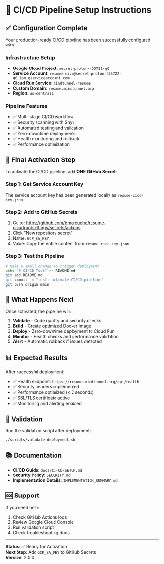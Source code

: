 # 🎉 CI/CD Pipeline Setup Instructions

## ✅ Configuration Complete

Your production-ready CI/CD pipeline has been successfully configured with:

### Infrastructure Setup
- **Google Cloud Project**: `secret-proton-465722-q0`
- **Service Account**: `resume-cicd@secret-proton-465722-q0.iam.gserviceaccount.com`
- **Cloud Run Service**: `mindtunnel-resume`
- **Custom Domain**: `resume.mindtunnel.org`
- **Region**: `us-central1`

### Pipeline Features
- ✅ Multi-stage CI/CD workflow
- ✅ Security scanning with Snyk
- ✅ Automated testing and validation
- ✅ Zero-downtime deployments
- ✅ Health monitoring and rollback
- ✅ Performance optimization

## 🔑 Final Activation Step

To activate the CI/CD pipeline, add **ONE GitHub Secret**:

### Step 1: Get Service Account Key
The service account key has been generated locally as `resume-cicd-key.json`

### Step 2: Add to GitHub Secrets
1. Go to: https://github.com/bmarcuche/resume-cloudrun/settings/secrets/actions
2. Click "New repository secret"
3. Name: `GCP_SA_KEY`
4. Value: Copy the entire content from `resume-cicd-key.json`

### Step 3: Test the Pipeline
```bash
# Make a small change to trigger deployment
echo "# CI/CD Test" >> README.md
git add README.md
git commit -m "test: activate CI/CD pipeline"
git push origin main
```

## 🚀 What Happens Next

Once activated, the pipeline will:

1. **Validate** - Code quality and security checks
2. **Build** - Create optimized Docker image
3. **Deploy** - Zero-downtime deployment to Cloud Run
4. **Monitor** - Health checks and performance validation
5. **Alert** - Automatic rollback if issues detected

## 📊 Expected Results

After successful deployment:
- ✅ Health endpoint: `https://resume.mindtunnel.org/api/health`
- ✅ Security headers implemented
- ✅ Performance optimized (< 2 seconds)
- ✅ SSL/TLS certificate active
- ✅ Monitoring and alerting enabled

## 🔧 Validation

Run the validation script after deployment:
```bash
./scripts/validate-deployment.sh
```

## 📚 Documentation

- **CI/CD Guide**: `docs/CI-CD-SETUP.md`
- **Security Policy**: `SECURITY.md`
- **Implementation Details**: `IMPLEMENTATION_SUMMARY.md`

## 🆘 Support

If you need help:
1. Check GitHub Actions logs
2. Review Google Cloud Console
3. Run validation script
4. Check troubleshooting docs

---

**Status**: ✅ Ready for Activation  
**Next Step**: Add `GCP_SA_KEY` to GitHub Secrets  
**Version**: 2.0.0
